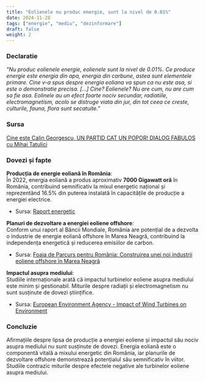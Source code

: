 ```yaml
---
title: "Eolienele nu produc energie, sunt la nivel de 0.01%"
date: 2024-11-28
tags: ["energie", "mediu", "dezinformare"]
draft: false
weight: 2
---
```


### Declaratie  

*"Nu produc eolienele energie, <span class="emphasis">eolienele sunt la nivel de 0.01%.</span> Ce produce energie este energia din apa, energia din carbune, astea sunt elementele primare. Cine v-a spus despre energia eoliana va spun ca nu este asa, si este o demonstratie precisa. [...] Cine? Eolienele? Nu are cum, nu are cum sa fie asa. Eolinele <span class="emphasis">au un efect foarte nociv secundar, radiatiile, electromagnetism, acolo se distruge viata din jur,</span> din tot ceea ce creste, culturile, fauna, flora sunt secatuite."*  

### Sursa  
[Cine este Calin Georgescu, UN PARTID CAT UN POPOR! DIALOG FABULOS cu Mihai Tatulici](https://youtu.be/wF8YQCAyu9w?si=78le0NmeJCWHLeNk&t=994)  

### Dovezi și fapte  

**Producția de energie eoliană în România**:  
În 2022, energia eoliană a produs aproximativ **7000 Gigawatt oră** în România, contribuind semnificativ la mixul energetic național și reprezentând 16.5% din puterea instalată în capacitățile de producție a energiei electrice.  
- Sursa: [Raport energetic](https://onoff.greatnews.ro/producatori-de-energie-eoliana-in-romania-lista-completa-a-centralelor-in-2024/)  

<!--more-->
**Planuri de dezvoltare a energiei eoliene offshore**:  
Conform unui raport al Băncii Mondiale, România are potențial de a dezvolta o industrie de energie eoliană offshore în Marea Neagră, contribuind la independența energetică și reducerea emisiilor de carbon.  
- Sursa: [Foaia de Parcurs pentru România: Construirea unei noi industrii eoliene offshore în Marea Neagră](https://www.worldbank.org/ro/news/press-release/2024/09/27/roadmap-for-romania-building-a-new-offshore-wind-industry-in-the-black-sea)  

**Impactul asupra mediului**:  
Studiile internaționale arată că impactul turbinelor eoliene asupra mediului este minim și gestionabil. Miturile despre radiații și electromagnetism nu sunt susținute de dovezi științifice.  
- Sursa: [European Environment Agency - Impact of Wind Turbines on Environment](https://www.eea.europa.eu/themes/renewable-energy/wind-energy-and-environment)  

### Concluzie  
Afirmațiile despre lipsa de producție a energiei eoliene și impactul său nociv asupra mediului nu sunt susținute de dovezi. Energia eoliană este o componentă vitală a mixului energetic din România, iar planurile de dezvoltare offshore demonstrează potențialul său semnificativ în viitor. Studiile contrazic miturile despre efectele negative ale turbinelor eoliene asupra mediului.  
